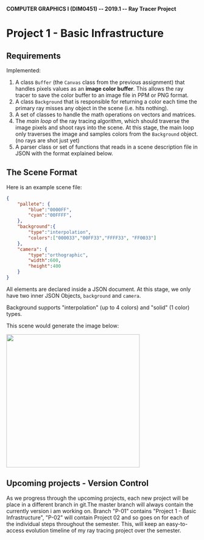 __COMPUTER GRAPHICS I (DIM0451) -- 2019.1 --  Ray Tracer Project__

# Project 1 - Basic Infrastructure

## Requirements

Implemented:
1. A class `Buffer` (the `Canvas` class from the previous assignment)  that handles pixels values as an **image color buffer**. This allows the ray tracer to save the color buffer to an image file in PPM or PNG format.
2. A class `Background` that is responsible for returning a color each time the primary ray misses any object in the scene (i.e. hits nothing).
3. A set of classes to handle the math operations on vectors and matrices.
4. The _main loop_ of the  ray tracing algorithm, which should traverse the image pixels and shoot rays into the scene. At this stage, the main loop only traverses the image and samples colors from the `Background` object. (no rays are shot just yet)
5. A parser class or set of functions that reads in a scene description file in JSON with the format explained below.

## The Scene Format

Here is an example scene file:
```json
{
    "pallete": {
        "blue":"0000FF",
        "cyan":"00FFFF",
    },
    "background":{
        "type":"interpolation",
        "colors":["000033","00FF33","FFFF33", "FF0033"]
    },
    "camera": {
        "type":"orthographic",
        "width":600,
        "height":400
    }
}
```
All elements are declared inside a JSON document. At this stage, we only have two inner JSON Objects, `background` and `camera`.

Background supports "interpolation" (up to 4 colors) and "solid" (1 color) types.

This scene would generate the image below:
<!--  ![background_result](pics/saida.png =400x) -->
 <img src="/RayTracer/scene.ppm" width="350">


## Upcoming projects - Version Control
As we progress through the upcoming projects, each new project will be place in a different branch in git.The master branch will always contain the currently version i am working on. Branch "P-01" contains "Project 1 - Basic Infrastructure", "P-02" will contain Project 02 and so goes on for each of the individual steps throughout the semester. This, will keep an easy-to-access evolution timeline of my  ray tracing project over the semester.
